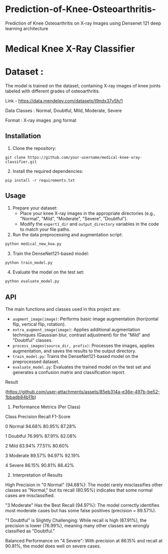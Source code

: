 # Prediction-of-Knee-Osteoarthritis-
Prediction of Knee Osteoarthritis on X-ray Images using Densenet 121 deep learning architecture


# Medical Knee X-Ray Classifier

# Dataset :
The model is trained on the dataset, containing X-ray images of knee joints labeled with different grades of osteoarthritis.

Link - https://data.mendeley.com/datasets/t9ndx37v5h/1

Data Classes : Normal, Doubtful, Mild, Moderate, Severe

Format : X-ray images .png format

## Installation

1. Clone the repository:
```
git clone https://github.com/your-username/medical-knee-xray-classifier.git
```
2. Install the required dependencies:
```
pip install -r requirements.txt
```

## Usage

1. Prepare your dataset:
   - Place your knee X-ray images in the appropriate directories (e.g., "Normal", "Mild", "Moderate", "Severe", "Doubtful").
   - Modify the `expert1_dir` and `output_directory` variables in the code to match your file paths.
2. Run the data preprocessing and augmentation script:
```python
python medical_new_koa.py
```
3. Train the DenseNet121-based model:
```python
python train_model.py
```
4. Evaluate the model on the test set:
```python
python evaluate_model.py
```

## API

The main functions and classes used in this project are:

- `augment_image(image)`: Performs basic image augmentation (horizontal flip, vertical flip, rotation).
- `extra_augment_image(image)`: Applies additional augmentation techniques (Gaussian blur, contrast adjustment) for the "Mild" and "Doubtful" classes.
- `process_images(source_dir, prefix)`: Processes the images, applies augmentation, and saves the results to the output directory.
- `train_model.py`: Trains the DenseNet121-based model on the preprocessed dataset.
- `evaluate_model.py`: Evaluates the trained model on the test set and generates a confusion matrix and classification report.


Result

(https://github.com/user-attachments/assets/85eb314a-e36e-497b-be52-1bbadb84b11b)

1. Performance Metrics (Per Class)

Class	Precision	Recall	F1-Score

0 Normal	   94.68%	80.95%	87.28%

1 Doubtful	76.99%	87.91%	82.08%

2 Mild	   83.94%	77.51%	80.60%

3 Moderate	89.57%	94.97%	92.19%

4 Severe	   86.15%	90.81%	88.42%


2. Interpretation of Results

High Precision in "0 Normal" (94.68%): The model rarely misclassifies other classes as "Normal," but its recall (80.95%) indicates that some normal cases are misclassified.

"3 Moderate" Has the Best Recall (94.97%): The model correctly identifies most moderate cases but has some false positives (precision = 89.57%).

"1 Doubtful" is Slightly Challenging: While recall is high (87.91%), the precision is lower (76.99%), meaning many other classes are wrongly classified as "Doubtful."

Balanced Performance on "4 Severe": With precision at 86.15% and recall at 90.81%, the model does well on severe cases.


